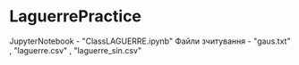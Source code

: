 # LaguerrePractice
JupyterNotebook - "ClassLAGUERRE.ipynb"
Файли зчитування - "gaus.txt" , "laguerre.csv" , "laguerre_sin.csv"
